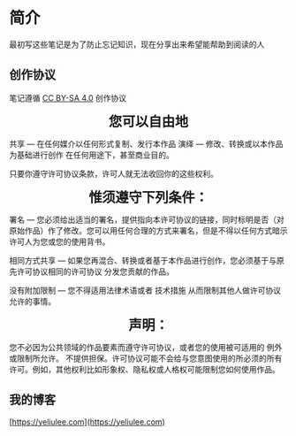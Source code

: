 # 简介

最初写这些笔记是为了防止忘记知识，现在分享出来希望能帮助到阅读的人

## 创作协议

笔记遵循 [CC BY-SA 4.0](https://creativecommons.org/licenses/by-sa/4.0) 创作协议

<div style="text-align: center;font-size: 24px;font-weight: bold;">您可以自由地</div>

共享 — 在任何媒介以任何形式复制、发行本作品
演绎 — 修改、转换或以本作品为基础进行创作
在任何用途下，甚至商业目的。

只要你遵守许可协议条款，许可人就无法收回你的这些权利。

<div style="text-align: center;font-size: 24px;font-weight: bold;">惟须遵守下列条件：</div>

署名 — 您必须给出适当的署名，提供指向本许可协议的链接，同时标明是否（对原始作品）作了修改。您可以用任何合理的方式来署名，但是不得以任何方式暗示许可人为您或您的使用背书。

相同方式共享 — 如果您再混合、转换或者基于本作品进行创作，您必须基于与原先许可协议相同的许可协议 分发您贡献的作品。

没有附加限制 — 您不得适用法律术语或者 技术措施 从而限制其他人做许可协议允许的事情。

<div style="text-align: center;font-size: 24px;font-weight: bold;">声明：</div>

您不必因为公共领域的作品要素而遵守许可协议，或者您的使用被可适用的 例外或限制所允许。
不提供担保。许可协议可能不会给与您意图使用的所必须的所有许可。例如，其他权利比如形象权、隐私权或人格权可能限制您如何使用作品。

## 我的博客

[https://yeliulee.com](https://yeliulee.com)